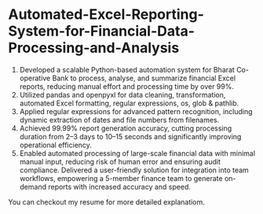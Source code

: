 # Automated-Excel-Reporting-System-for-Financial-Data-Processing-and-Analysis

1. Developed a scalable Python-based automation system for Bharat Co-operative Bank to process, analyse, 
and summarize financial Excel reports, reducing manual effort and processing time by over 99%.
2. Utilized pandas and openpyxl for data cleaning, transformation, automated Excel formatting, regular expressions, os, glob & pathlib.
3. Applied regular expressions for advanced pattern recognition, including dynamic extraction of dates and file 
numbers from filenames.
4. Achieved 99.99% report generation accuracy, cutting processing duration from 2–3 days to 10–15 seconds and 
significantly improving operational efficiency. 
5. Enabled automated processing of large-scale financial data with minimal manual input, reducing risk of human 
error and ensuring audit compliance. Delivered a user-friendly solution for integration into team workflows, 
empowering a 5-member finance team to generate on-demand reports with increased accuracy and speed.

You can checkout my resume for more detailed explanatiom.
